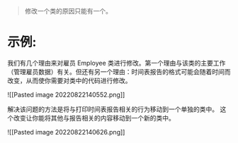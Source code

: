>修改一个类的原因只能有一个。

# 示例:

我们有几个理由来对雇员 Employee 类进行修改。第一个理由与该类的主要工作（管理雇员数据）有关。但还有另一个理由：时间表报告的格式可能会随着时间而改变，从而使你需要对类中的代码进行修改。

![[Pasted image 20220822140552.png]]

解决该问题的方法是将与打印时间表报告相关的行为移动到一个单独的类中。 这个改变让你能将其他与报告相关的内容移动到一个新的类中。

![[Pasted image 20220822140626.png]]

